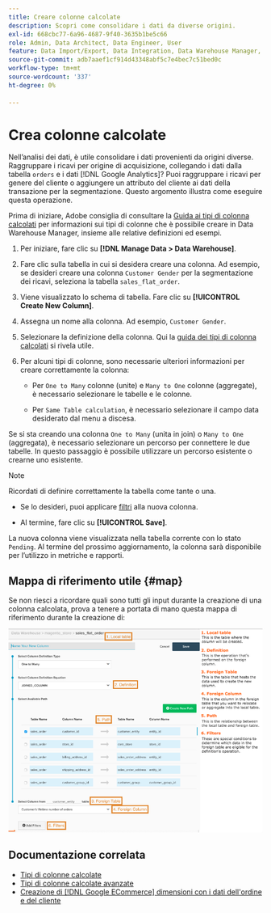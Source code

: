 ```yaml
---
title: Creare colonne calcolate
description: Scopri come consolidare i dati da diverse origini.
exl-id: 668cbc77-6a96-4687-9f40-3635b1be5c66
role: Admin, Data Architect, Data Engineer, User
feature: Data Import/Export, Data Integration, Data Warehouse Manager, Commerce Tables
source-git-commit: adb7aaef1cf914d43348abf5c7e4bec7c51bed0c
workflow-type: tm+mt
source-wordcount: '337'
ht-degree: 0%

---
```


# Crea colonne calcolate

Nell’analisi dei dati, è utile consolidare i dati provenienti da origini diverse. Raggruppare i ricavi per origine di acquisizione, collegando i dati dalla tabella `orders` e i dati [!DNL Google Analytics]? Puoi raggruppare i ricavi per genere del cliente o aggiungere un attributo del cliente ai dati della transazione per la segmentazione. Questo argomento illustra come eseguire questa operazione.

Prima di iniziare, Adobe consiglia di consultare la [Guida ai tipi di colonna calcolati](../../data-analyst/data-warehouse-mgr/calc-column-types.md) per informazioni sui tipi di colonne che è possibile creare in Data Warehouse Manager, insieme alle relative definizioni ed esempi.

1. Per iniziare, fare clic su **[!DNL Manage Data > Data Warehouse]**.

1. Fare clic sulla tabella in cui si desidera creare una colonna. Ad esempio, se desideri creare una colonna `Customer Gender` per la segmentazione dei ricavi, seleziona la tabella `sales_flat_order`.

1. Viene visualizzato lo schema di tabella. Fare clic su **[!UICONTROL Create New Column]**.

1. Assegna un nome alla colonna. Ad esempio, `Customer Gender`.

1. Selezionare la definizione della colonna. Qui la [guida dei tipi di colonna calcolati](../data-warehouse-mgr/calc-column-types.md) si rivela utile.

1. Per alcuni tipi di colonne, sono necessarie ulteriori informazioni per creare correttamente la colonna:

   * Per `One to Many` colonne (unite) e `Many to One` colonne (aggregate), è necessario selezionare le tabelle e le colonne.

   * Per `Same Table calculation`, è necessario selezionare il campo data desiderato dal menu a discesa.

Se si sta creando una colonna `One to Many` (unita in join) o `Many to One` (aggregata), è necessario selezionare un percorso per connettere le due tabelle. In questo passaggio è possibile utilizzare un percorso esistente o crearne uno esistente.

>[!NOTE]
>
>Ricordati di definire correttamente la tabella come tante o una.

* Se lo desideri, puoi applicare [filtri](../../data-user/reports/ess-manage-data-filters.md) alla nuova colonna.

* Al termine, fare clic su **[!UICONTROL Save]**.

La nuova colonna viene visualizzata nella tabella corrente con lo stato `Pending`. Al termine del prossimo aggiornamento, la colonna sarà disponibile per l’utilizzo in metriche e rapporti.

## Mappa di riferimento utile {#map}

Se non riesci a ricordare quali sono tutti gli input durante la creazione di una colonna calcolata, prova a tenere a portata di mano questa mappa di riferimento durante la creazione di:

![](../../assets/Calculated_Columns_Example.png)

## Documentazione correlata

* [Tipi di colonne calcolate](../data-warehouse-mgr/calc-column-types.md)
* [Tipi di colonne calcolate avanzate](../data-warehouse-mgr/adv-calc-columns.md)
* [Creazione di  [!DNL Google ECommerce]  dimensioni con i dati dell&#39;ordine e del cliente](../data-warehouse-mgr/bldg-google-ecomm-dim.md)

